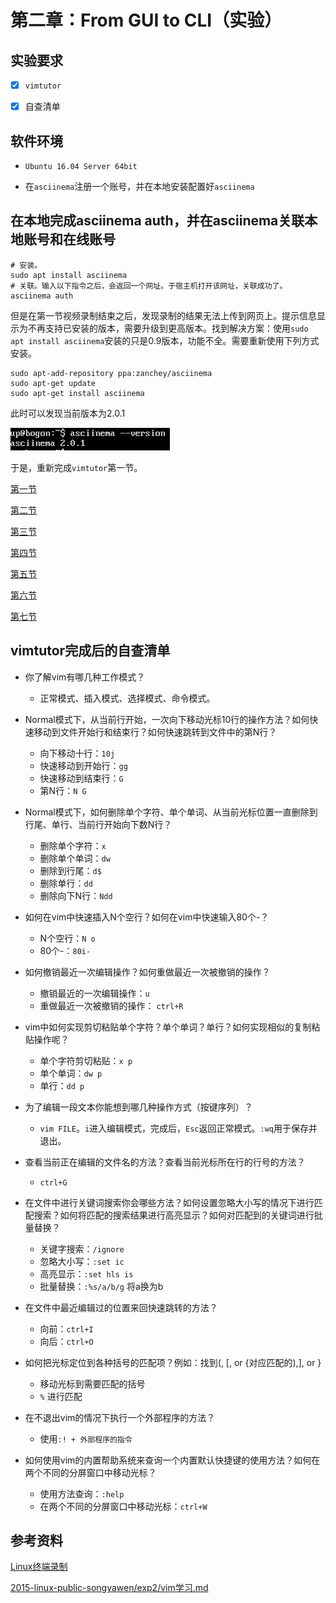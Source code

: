 # 第二章：From GUI to CLI（实验）

## 实验要求

- [x] ```vimtutor```

- [x] 自查清单

## 软件环境

* ```Ubuntu 16.04 Server 64bit```

* 在```asciinema```注册一个账号，并在本地安装配置好```asciinema```

## 在本地完成asciinema auth，并在asciinema关联本地账号和在线账号

```
# 安装。
sudo apt install asciinema
# 关联。输入以下指令之后，会返回一个网址。于宿主机打开该网址，关联成功了。
asciinema auth
```
但是在第一节视频录制结束之后，发现录制的结果无法上传到网页上。提示信息显示为不再支持已安装的版本，需要升级到更高版本。找到解决方案：使用```sudo apt install asciinema```安装的只是0.9版本，功能不全。需要重新使用下列方式安装。
```
sudo apt-add-repository ppa:zanchey/asciinema
sudo apt-get update
sudo apt-get install asciinema
```
此时可以发现当前版本为2.0.1

![](当前版本.PNG)

于是，重新完成```vimtutor```第一节。

[第一节](https://asciinema.org/a/ZTPLBHJA5EQscu3nhSI5Wdc30)

[第二节](https://asciinema.org/a/ycjjo2KWGv7f8WbgIyLh7Akkh)

[第三节](https://asciinema.org/a/k9rFZevPKDPkXOHAbhvxVyaFS)

[第四节](https://asciinema.org/a/llcEUTYu7unveeL9YTHX3son0)

[第五节](https://asciinema.org/a/RVO6O7L76hVa5ogWZp9DKy09g)

[第六节](https://asciinema.org/a/cIYA9PL5OtPAficLhvvApxW3F)

[第七节](https://asciinema.org/a/ieC0X61o5hZgW7cP0OUPLP3YY)


## vimtutor完成后的自查清单
* 你了解vim有哪几种工作模式？
    * 正常模式、插入模式、选择模式、命令模式。

* Normal模式下，从当前行开始，一次向下移动光标10行的操作方法？如何快速移动到文件开始行和结束行？如何快速跳转到文件中的第N行？
    * 向下移动十行：```10j```
    * 快速移动到开始行：```gg```
    * 快速移动到结束行：```G```
    * 第N行：```N G```

* Normal模式下，如何删除单个字符、单个单词、从当前光标位置一直删除到行尾、单行、当前行开始向下数N行？
    * 删除单个字符：```x```
    * 删除单个单词：```dw```
    * 删除到行尾：```d$```
    * 删除单行：```dd```
    * 删除向下N行：```Ndd```

* 如何在vim中快速插入N个空行？如何在vim中快速输入80个-？
    * N个空行：```N o```
    * 80个-：```80i-```

* 如何撤销最近一次编辑操作？如何重做最近一次被撤销的操作？
    * 撤销最近的一次编辑操作：```u```
    * 重做最近一次被撤销的操作： ```ctrl+R```

* vim中如何实现剪切粘贴单个字符？单个单词？单行？如何实现相似的复制粘贴操作呢？
    * 单个字符剪切粘贴：```x p```
    * 单个单词：```dw p```
    * 单行：```dd p```

* 为了编辑一段文本你能想到哪几种操作方式（按键序列）？
    * ```vim FILE```。```i```进入编辑模式，完成后，```Esc```返回正常模式。```:wq```用于保存并退出。

* 查看当前正在编辑的文件名的方法？查看当前光标所在行的行号的方法？
    * ```ctrl+G```

* 在文件中进行关键词搜索你会哪些方法？如何设置忽略大小写的情况下进行匹配搜索？如何将匹配的搜索结果进行高亮显示？如何对匹配到的关键词进行批量替换？
    * 关键字搜索：```/ignore```
    * 忽略大小写：```:set ic```
    * 高亮显示：```:set hls is```
    * 批量替换：```:%s/a/b/g``` 将a换为b

* 在文件中最近编辑过的位置来回快速跳转的方法？
    * 向前：```ctrl+I```
    * 向后：```ctrl+O```

* 如何把光标定位到各种括号的匹配项？例如：找到(, [, or {对应匹配的),], or }
    * 移动光标到需要匹配的括号
    * ```%``` 进行匹配

* 在不退出vim的情况下执行一个外部程序的方法？
    * 使用```:! + 外部程序的指令```

* 如何使用vim的内置帮助系统来查询一个内置默认快捷键的使用方法？如何在两个不同的分屏窗口中移动光标？
    * 使用方法查询：```:help```
    * 在两个不同的分屏窗口中移动光标：```ctrl+W```


## 参考资料

[Linux终端录制](https://www.jianshu.com/p/0e83b331aec4)

[2015-linux-public-songyawen/exp2/vim学习.md](https://github.com/CUCCS/2015-linux-public-songyawen/blob/master/exp2/vim%E5%AD%A6%E4%B9%A0.md)
